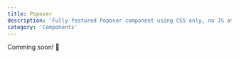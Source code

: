 ```yaml
---
title: Popover
description: 'Fully featured Popover component using CSS only, no JS at all'
category: 'Components'
---
```


<d-alert type="success">

Comming soon! 🚀

</d-alert>

